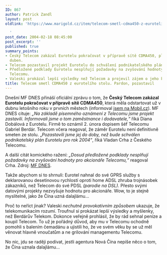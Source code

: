 ```yaml
---
ID: 867
author: Patrick Zandl
layout: post
oldlink: 'https://www.marigold.cz/item/telecom-smetl-cdma450-z-euroteliho-stolu-pardon-pozastavil

  '
post_date: 2004-02-18 08:45:00
post_excerpt: ''
published: true
summary_points:
- Český Telecom zakázal Eurotelu pokračovat v přípravě sítě CDMA450, plánované na
  duben.
- Telecom pozastavil projekt Eurotelu do schválení podnikatelského plánu pro rok 2004.
- Předložené podklady Eurotelu nesplňují požadavky na zvyšování hodnoty pro akcionáře
  Telecomu.
- Valeski prokázal lepší výsledky než Telecom a projevil zájem o jeho koupi.
title: Telecom smetl CDMA450 z eurotelího stolu. Pardon, pozastavil
---
```


<p>
Dnešní MF DNES přináší oficiální zprávu o tom, že <STRONG>Český Telecom zakázal Eurotelu pokračovat v přípravě sítě CDMA450</STRONG>, která měla odstartovat už v dubnu letošního roku v prvních městech (informoval <A href="http://mobil.idnes.cz/mobilni_komunikace/operatori/nasi_operatori/cdma040206.html" target=_blank>jsem na Mobil.cz</A>). MF DNES cituje: <EM>&#8222;Na základě písemného oznámení z Telecomu jsme projekt zastavili. Informovali jsme o tom zaměstnance i dodavatele,&#8220;</EM> říká Diana Dobálová z Eurotelu. Firmě to oznámil 2. února dopisem šéf Telecomu Gabriel Berdár. Telecom včera reagoval, že záměr Eurotelu není definitivně smeten ze stolu. &#8222;<EM>Pozastavili jsme jej do doby, než bude schválen podnikatelský plán Eurotelu pro rok 2004&#8220;</EM>, říká Vladan Crha z Českého Telecomu.</p>

<p>
A další citát komického ražení: <EM>&#8222;Dosud předložené podklady nesplňují požadavky na zvyšování hodnoty pro akcionáře Telecomu,&#8220;</EM> reagoval Crha.&#160;Zdroj: <A href="http://ekonomika.idnes.cz/ekonomika.asp?r=ekonomika&amp;c=A040217_213238_ekonomika_fri" target=_blank>MF DNES</A>.</p>

<p>
Takže abychom si to shrnuli: Eurotel nahnal do své GPRS služby s deklarovanou desetinovou rychlostí oproti home ADSL zhruba trojnásobek zákazníků, než Telecom do své PDSL <EM>(parodie na DSL). </EM>Přesto svými datovými projekty nezvyšuje hodnotu pro akcionáře. Wow, to je stejně myslitelné, jako že Čína uzná dalajlámu...</p>

<p>
Proč to neříct jinak? Valeski <EM>nechutně provokativním způsobem</EM> ukazuje, že telekomunikacím rozumí. Troufnul si prokázat lepší výsledky a myšlenky, než Berdárův Telekom. Dokonce veřejně prohlásil, že by rád sehnal peníze a koupil Telecom. To už je pořádný důvod, aby mu v Telecomu ochodně pomohli s balením čemadánu a ujistili ho, že ve svém věku by se už měl věnovat hlavně vnoučatům a ne grilování managementu Telecomu. </p>

<p>
No nic, jdu se raději podívat, jestli agentura Nová Čína nepíše něco o tom, že Čína uznala dalajlámu...</p>

<p>
&#160;</p>